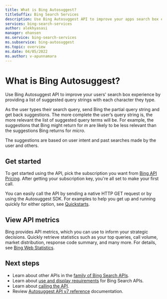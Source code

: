 ```yaml
---
title: What is Bing Autosuggest?
titleSuffix: Bing Search Services
description: Use Bing Autosuggest API to improve your apps search box experience by adding suggested search terms as the user types their query string.
services: bing-search-services
author: alekhyasasi
manager: ehansen
ms.service: bing-search-services
ms.subservice: bing-autosuggest
ms.topic: overview
ms.date: 04/05/2022
ms.author: v-apunnamara
---
```


# What is Bing Autosuggest?

Use Bing Autosuggest API to improve your users' search box experience by providing a list of suggested query strings with each character they type.

As the user types their search query, send Bing the partial query string and get back suggestions. The more complete the user’s query string is, the more relevant the list of suggested query terms will be. For example, the suggestions that Bing might return for *m* are likely to be less relevant than the suggestions Bing returns for *micro*.

The suggestions are based on user intent and past searches made by the user and others.

## Get started

To get started using the API, pick the subscription you want from <a href="https://aka.ms/bingsearchapipricing" target="_blank">Bing API Pricing</a>. After getting your subscription key, you're all set to make your first call.

You can easily call the API by sending a native HTTP GET request or by using the Autosuggest SDK. For examples to help you get up and running quickly for either option, see [Quickstarts](quickstarts/quickstarts.md).

## View API metrics

Bing provides API metrics, which you can use to inform your strategic decisions. Quickly retrieve statistics such as your top queries, call volume, market distribution, response code summary, and many more. For details, see [Bing Web Statistics](../bing-web-search/bing-web-stats.md).

## Next steps

- Learn about other APIs in the [family of Bing Search APIs](../bing-web-search/bing-api-comparison.md).
- Learn about [use and display requirements](../bing-web-search/use-display-requirements.md) for Bing Search APIs.  
- Learn about [calling the API](how-to/get-suggestions.md).
- Review [Autosuggest API v7 reference](reference/endpoints.md) documentation.
